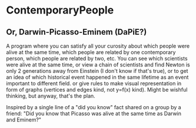 # ContemporaryPeople
## Or, Darwin-Picasso-Eminem (DaPiE?)

A program where you can satisfy all your curosity about which people were alive at the same time, which people are related by one contemporary person, which people are related by two, etc. You can see which scientists were alive at the same time, or view a chain of scientists and find Newton is only 2 generations away from Einstein (I don't know if that's true), or to get an idea of which historical event happened in the same lifetime as an event important to different field. or give rules to make visual representation in form of graphs (vertices and edges kind, not y=f(x) kind).
Might be wishful thinking, but anyway, that's the plan.

Inspired by a single line of a "did you know" fact shared on a group by a friend: "Did you know that Picasso was alive at the same time as Darwin and Eminem?"